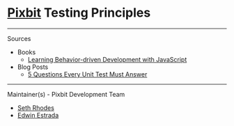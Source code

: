 # [Pixbit](http://thinkpixbit.com) Testing Principles
-----
Sources
+ Books
  + [Learning Behavior-driven Development with JavaScript](https://www.amazon.com/dp/B00TU3CXC6/ref=nav_timeline_asin?_encoding=UTF8&psc=1)
+ Blog Posts
  + [5 Questions Every Unit Test Must Answer](https://medium.com/javascript-scene/what-every-unit-test-needs-f6cd34d9836d#.78mzcz8ku)
-----
Maintainer(s) - Pixbit Development Team
+ [Seth Rhodes](http://twitter.com/sirhodes)
+ [Edwin Estrada](http://twitter.com/edwin_estrada)
